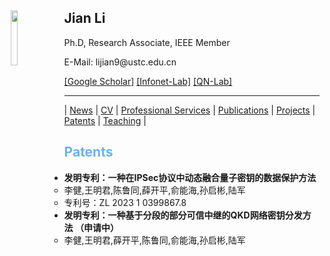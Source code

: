 <body>
	<img align="left" width="15%" height="15%" hspace = 10 src="/homepage/images/Photo-lijian.JPG"/>
		<span>
			<h2 size="8" face="" color="black">Jian Li</h2>
			<p>
				Ph.D, Research Associate, IEEE Member
			</p>
			<p>
				E-Mail: lijian9@ustc.edu.cn
			</p>
			<p>
				<a href="https://scholar.google.com/citations?user=ZuP2MtEAAAAJ&hl=zh-CN">[Google Scholar]</a> <a href="http://if.ustc.edu.cn/member.php">[Infonet-Lab]</a> <a href="https://qnlab-ustc.com/">[QN-Lab]</a>
			</p>
		</span>
</body>

***

| [News](/homepage/) | [CV](/homepage/CV.html) | [Professional Services](/homepage/services.html) | [Publications](/homepage/publications.html) | [Projects](/homepage/projects.html) | [Patents](/homepage/patents.html) | [Teaching](/homepage/teaching.html) |  

## <font color=#6EB1EC>Patents</font>
- **发明专利：一种在IPSec协议中动态融合量子密钥的数据保护方法**
	- 李健,王明君,陈鲁同,薛开平,俞能海,孙启彬,陆军
	- 专利号：ZL 2023 1 0399867.8
- **发明专利：一种基于分段的部分可信中继的QKD网络密钥分发方法 （申请中）**
	- 李健,王明君,薛开平,陈鲁同,俞能海,孙启彬,陆军

